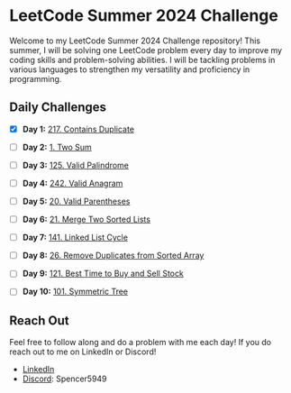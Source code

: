 # LeetCode Summer 2024 Challenge

Welcome to my LeetCode Summer 2024 Challenge repository! This summer, I will be solving one LeetCode problem every day to improve my coding skills and problem-solving abilities. I will be tackling problems in various languages to strengthen my versatility and proficiency in programming.

## Daily Challenges

- [X] **Day 1:** [217. Contains Duplicate](https://leetcode.com/problems/contains-duplicate/)
- [ ] **Day 2:** [1. Two Sum](https://leetcode.com/problems/two-sum/)
- [ ] **Day 3:** [125. Valid Palindrome](https://leetcode.com/problems/valid-palindrome/)
- [ ] **Day 4:** [242. Valid Anagram](https://leetcode.com/problems/valid-anagram/)
- [ ] **Day 5:** [20. Valid Parentheses](https://leetcode.com/problems/valid-parentheses/)
- [ ] **Day 6:** [21. Merge Two Sorted Lists](https://leetcode.com/problems/merge-two-sorted-lists/)
- [ ] **Day 7:** [141. Linked List Cycle](https://leetcode.com/problems/linked-list-cycle/)
- [ ] **Day 8:** [26. Remove Duplicates from Sorted Array](https://leetcode.com/problems/remove-duplicates-from-sorted-array/)
- [ ] **Day 9:** [121. Best Time to Buy and Sell Stock](https://leetcode.com/problems/best-time-to-buy-and-sell-stock/)
- [ ] **Day 10:** [101. Symmetric Tree](https://leetcode.com/problems/symmetric-tree/)



## Reach Out
Feel free to follow along and do a problem with me each day! If you do reach out to me on LinkedIn or Discord!

- [LinkedIn](https://www.linkedin.com/in/spencer-lommel/)
- [Discord](https://discord.com/users/932711416140542035): Spencer5949
